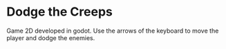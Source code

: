# Dodge the Creeps

Game 2D developed in godot. Use the arrows of the keyboard to move the player and dodge the enemies.

